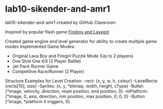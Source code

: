 # lab10-sikender-and-amr1
lab10-sikender-and-amr1 created by GitHub Classroom


Inspired by popular flash game [Fireboy and Lavagirl](https://www.coolmathgames.com/0-fireboy-watergirl-forest-temple)

Created game engine and level generator for ability to create multiple game modes
Implemented Game Modes:
- Original Lava Boy and Firegirl Puzzle Mode (Up to 2 players)
- One Shot One Kill (2 Player Battle)
- Jet Pack Runner Game
- Competitive Race/Runner (2 Player)

Structure Examples for Level Creation:
-rect: {x, y, w, h, colour}
-LevelRects: {rects[10], size}
-Sprites: {x, y, *bitmap, width, height, cType}
-Bullet: {*image, velocity, direction, reset position, end position, 0}
-mPlatform: {*image, 0, axis, direction, min position, max position, 0, 0, 0}
-Button {*image, *platform it triggers, 0}
